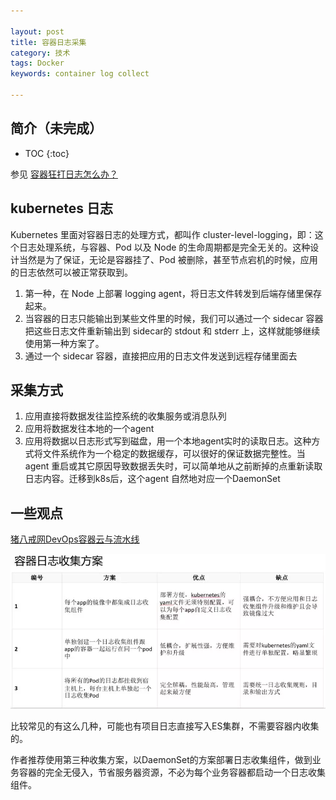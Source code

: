 ```yaml
---

layout: post
title: 容器日志采集
category: 技术
tags: Docker
keywords: container log collect

---
```


## 简介（未完成）

* TOC
{:toc}

参见 [容器狂打日志怎么办？](http://qiankunli.github.io/2019/03/05/container_log.html)


## kubernetes 日志

Kubernetes 里面对容器日志的处理方式，都叫作 cluster-level-logging，即：这个日志处理系统，与容器、Pod 以及 Node 的生命周期都是完全无关的。这种设计当然是为了保证，无论是容器挂了、Pod 被删除，甚至节点宕机的时候，应用的日志依然可以被正常获取到。

1. 第一种，在 Node 上部署 logging agent，将日志文件转发到后端存储里保存起来。
2. 当容器的日志只能输出到某些文件里的时候，我们可以通过一个 sidecar 容器把这些日志文件重新输出到 sidecar的 stdout 和 stderr 上，这样就能够继续使用第一种方案了。
3. 通过一个 sidecar 容器，直接把应用的日志文件发送到远程存储里面去

## 采集方式

1. 应用直接将数据发往监控系统的收集服务或消息队列
2. 应用将数据发往本地的一个agent
3. 应用将数据以日志形式写到磁盘，用一个本地agent实时的读取日志。这种方式将文件系统作为一个稳定的数据缓存，可以很好的保证数据完整性。当agent 重启或其它原因导致数据丢失时，可以简单地从之前断掉的点重新读取日志内容。迁移到k8s后，这个agent 自然地对应一个DaemonSet

## 一些观点

[猪八戒网DevOps容器云与流水线](http://mp.weixin.qq.com/s?__biz=MzA5OTAyNzQ2OA==&mid=2649699681&idx=1&sn=9f26d3dc8564fd31be93dead06489a6b&chksm=88930a02bfe48314e1e37873850010656d87650d0adcb1738049638cffb7e6496476b0cc8bac&mpshare=1&scene=23&srcid=121648JGw0qJ73GJs4ZJcIuY#rd)

![](/public/upload/docker/docker_log_collect.PNG)

比较常见的有这么几种，可能也有项目日志直接写入ES集群，不需要容器内收集的。

作者推荐使用第三种收集方案，以DaemonSet的方案部署日志收集组件，做到业务容器的完全无侵入，节省服务器资源，不必为每个业务容器都启动一个日志收集组件。




